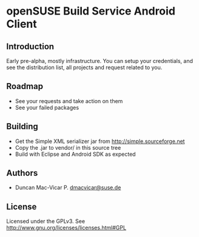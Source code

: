 
# openSUSE Build Service Android Client

## Introduction

Early pre-alpha, mostly infrastructure. You can setup your credentials, and see the distribution list, all projects and
request related to you. 

## Roadmap

* See your requests and take action on them
* See your failed packages

## Building

* Get the Simple XML serializer jar from http://simple.sourceforge.net
* Copy the .jar to vendor/ in this source tree
* Build with Eclipse and Android SDK as expected

## Authors

* Duncan Mac-Vicar P. <dmacvicar@suse.de>

## License

Licensed under the GPLv3. See http://www.gnu.org/licenses/licenses.html#GPL
